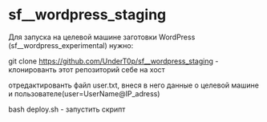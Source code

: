 # sf__wordpress_staging

Для запуска на целевой машине заготовки WordPress (sf__wordpress_experimental) нужно:

git clone https://github.com/UnderT0p/sf__wordpress_staging - клонированть этот репозиторий себе на хост

отредактированть файл user.txt, внеся в него данные о целевой машине и пользователе(user=UserName@IP_adress)

bash deploy.sh - запустить скрипт

